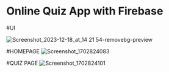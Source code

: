 # Online Quiz App with Firebase

#UI


![Screenshot_2023-12-18_at_14 21 54-removebg-preview](https://github.com/bimalkaf/Android_QuizAppWithFirebase/assets/60041910/53b13a70-6087-409f-894d-c749f6f7d976)



#HOMEPAGE
![Screenshot_1702824083](https://github.com/bimalkaf/Android_QuizAppWithFirebase/assets/60041910/ff09436c-64a3-42e4-a589-0d3630e081af)


#QUIZ PAGE
![Screenshot_1702824101](https://github.com/bimalkaf/Android_QuizAppWithFirebase/assets/60041910/becf6e0f-5292-4179-8982-4ae13dc44c28)
